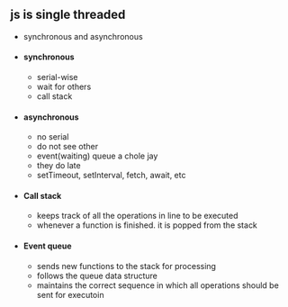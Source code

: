 ## js is single threaded
- synchronous and asynchronous
- #### synchronous
    - serial-wise
    - wait for others
    - call stack

- #### asynchronous
    - no serial
    - do not see other
    - event(waiting) queue a chole jay
    - they do late
    - setTimeout, setInterval, fetch, await, etc


- #### Call stack
    - keeps track of all the operations in line to be executed
    - whenever a function is finished. it is popped from the stack

- #### Event queue
    - sends new functions to the stack for processing
    - follows the queue data structure
    - maintains the correct sequence in which all operations should be sent for executoin